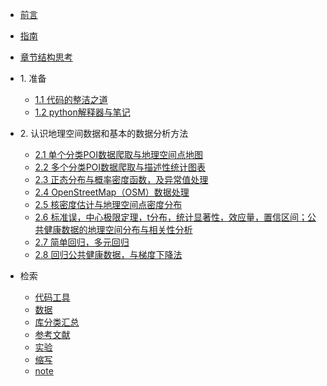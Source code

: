 * [前言](./markdown/preface.md)
* [指南](./markdown/instruction.md)
* [章节结构思考](./markdown/structure_chapters.md)
* 1\. 准备
    * [1.1 代码的整洁之道](./markdown/cleanCode.md)
    * [1.2 python解释器与笔记](./markdown/pythonInterpreterAndNote.md)
* 2\. 认识地理空间数据和基本的数据分析方法
    * [2.1 单个分类POI数据爬取与地理空间点地图](./notebook_code/BaiduMapPOI_collection_singleClassification.md)
    * [2.2 多个分类POI数据爬取与描述性统计图表](./notebook_code/BaiduMapPOI_collection_multipleClassification.md)
    * [2.3 正态分布与概率密度函数，及异常值处理](./notebook_code/normalDis_PDF_outliers.md)
    * [2.4 OpenStreetMap（OSM）数据处理](./notebook_code/OSM_dataProcessing.md)
    * [2.5 核密度估计与地理空间点密度分布](./notebook_code/kde.md)
    * [2.6 标准误，中心极限定理，t分布，统计显著性，效应量，置信区间；公共健康数据的地理空间分布与相关性分析](./notebook_code/correlation.md)
    * [2.7 简单回归，多元回归](./notebook_code/regression.md)
    * [2.8 回归公共健康数据，与梯度下降法](./notebook_code/regression_publicHeath_grad.md)

* 检索
    * [代码工具](./markdown/codeToolIdx.md)
    * [数据](./markdown/dataIdx.md)
    * [库分类汇总](./markdown/libraryClassiSummary.md)
    * [参考文献](./markdown/reference.md)
    * [实验](./markdown/experimentIdx.md)
    * [缩写](./markdown/abbreviation.md)
    * [note](./markdown/note.md)





